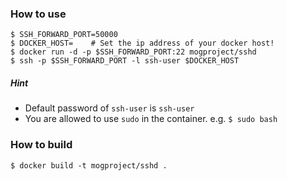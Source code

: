 ### How to use

```
$ SSH_FORWARD_PORT=50000
$ DOCKER_HOST=    # Set the ip address of your docker host!
$ docker run -d -p $SSH_FORWARD_PORT:22 mogproject/sshd
$ ssh -p $SSH_FORWARD_PORT -l ssh-user $DOCKER_HOST
```

##### Hint

* Default password of ```ssh-user``` is ```ssh-user```
* You are allowed to use ```sudo``` in the container. e.g. ```$ sudo bash```

### How to build

```
$ docker build -t mogproject/sshd .
```
